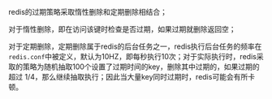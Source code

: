 redis的过期策略采取惰性删除和定期删除相结合；  

对于惰性删除，即在访问该键时检查是否过期，如果过期就删除返回空；  

对于定期删除，定期删除属于redis的后台任务之一，redis执行后台任务的频率在
`redis.conf`中被定义，默认为10HZ，即每秒执行10次；对于实际执行时，redis采
取的策略为随机抽取100个设置了过期时间的key，删除其中过期的，如果过期的超过
1/4，那么继续抽取执行；因此当大量key同时过期时，redis可能会有所卡顿。